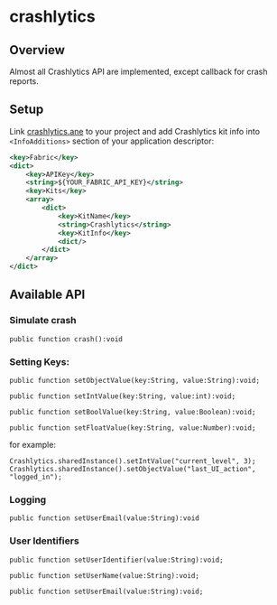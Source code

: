 # crashlytics

## Overview
Almost all Crashlytics API are implemented, except callback for crash reports.

## Setup

Link [crashlytics.ane](bin/crashlytics.ane) to your project and add Crashlytics kit info into `<InfoAdditions>` section of your application descriptor:
```xml
<key>Fabric</key>
<dict>
    <key>APIKey</key>
    <string>${YOUR_FABRIC_API_KEY}</string>
    <key>Kits</key>
    <array>
        <dict>
            <key>KitName</key>
            <string>Crashlytics</string>
            <key>KitInfo</key>
            <dict/>
        </dict>
    </array>
</dict>
```

## Available API

### Simulate crash
```as3
public function crash():void
```

### Setting Keys:
```as3
public function setObjectValue(key:String, value:String):void;

public function setIntValue(key:String, value:int):void;

public function setBoolValue(key:String, value:Boolean):void;

public function setFloatValue(key:String, value:Number):void;
```

for example:

```as3
Crashlytics.sharedInstance().setIntValue("current_level", 3);
Crashlytics.sharedInstance().setObjectValue("last_UI_action", "logged_in");
```

### Logging
```as3
public function setUserEmail(value:String):void
```

### User Identifiers
```as3
public function setUserIdentifier(value:String):void;

public function setUserName(value:String):void;

public function setUserEmail(value:String):void;
```

